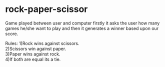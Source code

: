 # rock-paper-scissor

Game played between user and computer firstly it asks the user how many games he/she want to play and then it generates a  winner based upon our score.

Rules:
1)Rock wins against scissors.<br />
2)Scissors win against paper.<br />
3)Paper wins against rock.<br />
4)If both are equal its a tie.<br />
